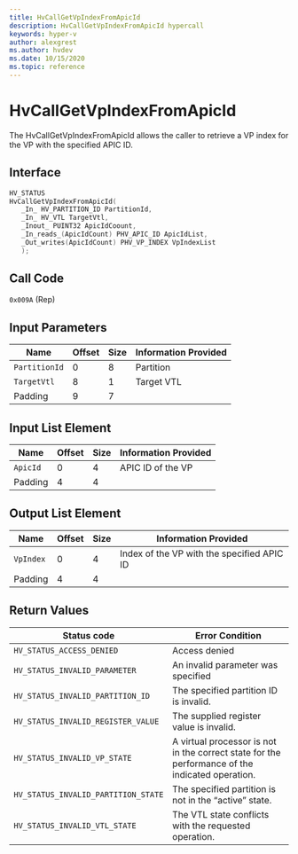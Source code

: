 ```yaml
---
title: HvCallGetVpIndexFromApicId
description: HvCallGetVpIndexFromApicId hypercall
keywords: hyper-v
author: alexgrest
ms.author: hvdev
ms.date: 10/15/2020
ms.topic: reference
---
```


# HvCallGetVpIndexFromApicId

The HvCallGetVpIndexFromApicId allows the caller to retrieve a VP index for the VP with the specified APIC ID.

## Interface

 ```c
HV_STATUS
HvCallGetVpIndexFromApicId(
    _In_ HV_PARTITION_ID PartitionId,
    _In_ HV_VTL TargetVtl,
    _Inout_ PUINT32 ApicIdCoount,
    _In_reads_(ApicIdCount) PHV_APIC_ID ApicIdList,
    _Out_writes(ApicIdCount) PHV_VP_INDEX VpIndexList
    );

 ```

## Call Code

`0x009A` (Rep)

## Input Parameters

| Name                    | Offset     | Size     | Information Provided                      |
|-------------------------|------------|----------|-------------------------------------------|
| `PartitionId`           | 0          | 8        | Partition                                 |
| `TargetVtl`             | 8          | 1        | Target VTL                                |
| Padding                 | 9          | 7        |                                           |

## Input List Element

| Name                    | Offset     | Size     | Information Provided                      |
|-------------------------|------------|----------|-------------------------------------------|
| `ApicId`                | 0          | 4        | APIC ID of the VP                         |
| Padding                 | 4          | 4        |                                           |

## Output List Element

| Name                    | Offset     | Size     | Information Provided                      |
|-------------------------|------------|----------|-------------------------------------------|
| `VpIndex`               | 0          | 4        | Index of the VP with the specified APIC ID|
| Padding                 | 4          | 4        |                                           |

## Return Values

| Status code                         | Error Condition                                       |
|-------------------------------------|-------------------------------------------------------|
| `HV_STATUS_ACCESS_DENIED`           | Access denied                                         |
| `HV_STATUS_INVALID_PARAMETER`       | An invalid parameter was specified                    |
| `HV_STATUS_INVALID_PARTITION_ID`    | The specified partition ID is invalid.                |
| `HV_STATUS_INVALID_REGISTER_VALUE`  | The supplied register value is invalid.               |
| `HV_STATUS_INVALID_VP_STATE`        | A virtual processor is not in the correct state for the performance of the indicated operation. |
| `HV_STATUS_INVALID_PARTITION_STATE` | The specified partition is not in the “active” state. |
| `HV_STATUS_INVALID_VTL_STATE`       | The VTL state conflicts with the requested operation. |
